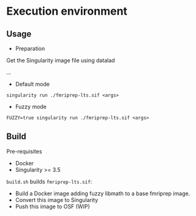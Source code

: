 # Execution environment

## Usage

* Preparation

Get the Singularity image file using datalad

...

* Default mode

```
singularity run ./fmriprep-lts.sif <args>
```

* Fuzzy mode

```
FUZZY=true singularity run ./fmriprep-lts.sif <args>
```

## Build

Pre-requisites
* Docker
* Singularity >= 3.5

`build.sh` builds `fmriprep-lts.sif`:
* Build a Docker image adding fuzzy libmath to a base fmriprep image.
* Convert this image to Singularity
* Push this image to OSF (WIP)



